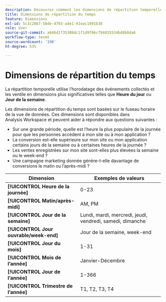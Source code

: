 ```yaml
---
description: Découvrez comment les dimensions de répartition temporelle répartissent l’horodatage des événements collectés et répartissent ces événements en dimensions plus significatives telles que l’heure du jour ou le jour de la semaine.
title: Dimensions de répartition du temps
feature: Dimensions
exl-id: 5c3c2867-58de-4765-a4e1-91eac1891b38
role: User
source-git-commit: a646d1f35308dc1f1d9f06cf94835534bd8b8da6
workflow-type: tm+mt
source-wordcount: '198'
ht-degree: 53%

---
```


# Dimensions de répartition du temps

La répartition temporelle utilise l’horodatage des événements collectés et les ventile en dimensions plus significatives telles que **Heure du jour** ou **Jour de la semaine**.

Les dimensions de répartition du temps sont basées sur le fuseau horaire de la vue de données. Ces dimensions sont disponibles dans Analysis Workspace et peuvent aider à répondre aux questions suivantes :

* Sur une grande période, quelle est l’heure la plus populaire de la journée pour que les personnes accèdent à mon site ou à mon application ?
* La conversion est-elle supérieure sur mon site ou mon application certains jours de la semaine ou à certaines heures de la journée ?
* Les ventes enregistrées sur mon site sont-elles plus élevées la semaine ou le week-end ?
* Une campagne marketing donnée génère-t-elle davantage de conversions le matin ou l’après-midi ?

| Dimension | Exemples de valeurs |
|--- |--- |
| **[!UICONTROL Heure de la journée]** | 0-23 |
| **[!UICONTROL Matin/après-midi]** | AM, PM |
| **[!UICONTROL Jour de la semaine]** | Lundi, mardi, mercredi, jeudi, vendredi, samedi, dimanche |
| **[!UICONTROL Jour ouvrable/week-end]** | Jour de la semaine, week-end |
| **[!UICONTROL Jour du mois]** | 1-31 |
| **[!UICONTROL Mois de l’année]** | Janvier-Décembre |
| **[!UICONTROL Jour de l’année]** | 1-366 |
| **[!UICONTROL Trimestre de l’année]** | T1, T2, T3, T4 |
